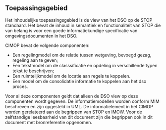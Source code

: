 Toepassingsgebied
-----------------

Het inhoudelijke toepassingsgebied is de view van het DSO op de STOP standaard. Het bevat de inhoud in semantiek en functionaliteit van STOP die van belang is voor een goede informatiekundige specificatie van omgevingsdocumenten in het DSO.

CIMOP bevat de volgende componenten:
- Een regelingmodel om de relatie tussen wetgeving, bevoegd gezag, regeling aan te geven;
- Een tekstmodel om de classsificatie en opdeling in verschillende typen tekst te beschrijven;
- Een ruimtelijkmodel om de locatie aan regels te koppelen.
- Een model om de consolidatie informatie te koppelen aan het dso proces.

Voor al deze componenten geldt dat alleen de DSO view op deze componenten wordt gegeven.
De informatiemodellen worden conform MIM beschreven en zijn opgesteld in UML. De informatielement in het CIMOP worden gerelateerd aan de begrippen van STOP en IMOW. Voor de zelfstandige leesbaarheid van dit document zijn die begrippen ook in dit document met bronreferentie opgenomen.